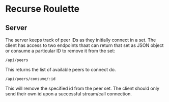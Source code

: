 # Recurse Roulette

## Server

The server keeps track of peer IDs as they initially connect in a set. The client has access to two endpoints thaat can return that set as JSON object or consume a particular ID to remove it from the set:

`/api/peers`

This returns the list of available peers to connect do.

`/api/peers/consume/:id`

This will remove the specified id from the peer set. The client should only send their own id upon a successful stream/call connection.
